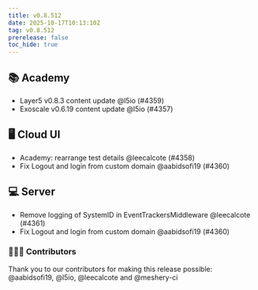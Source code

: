 ```yaml
---
title: v0.8.512
date: 2025-10-17T10:13:10Z
tag: v0.8.512
prerelease: false
toc_hide: true
---
```


## 📚 Academy

- Layer5 v0.8.3 content update @l5io (#4359)
- Exoscale v0.6.19 content update @l5io (#4357)

## 🖥 Cloud UI

- Academy: rearrange test details @leecalcote (#4358)
- Fix Logout and login from custom domain  @aabidsofi19 (#4360)

## 💻 Server

- Remove logging of SystemID in EventTrackersMiddleware @leecalcote (#4361)
- Fix Logout and login from custom domain  @aabidsofi19 (#4360)

### 👨🏽‍💻 Contributors

Thank you to our contributors for making this release possible:
@aabidsofi19, @l5io, @leecalcote and @meshery-ci

